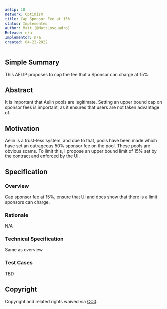 ```yaml
---
aelip: 18
network: Optimism
title: Cap Sponsor Fee at 15%
status: Implemented
author: Matt (@MattLosquadro)
Release: n/a
Implementor: n/a
created: 04-22-2022
---
```


## Simple Summary

This AELIP proposes to cap the fee that a Sponsor can charge at 15%.

## Abstract

It is important that Aelin pools are legitimate. Setting an upper bound cap on sponsor fees is important, as it ensures that users are not taken advantage of.

## Motivation

Aelin is a trust-less system, and due to that, pools have been made which have set an outrageous 50% sponsor fee on the pool. These pools are obvious scams. To limit this, I propose an upper bound limit of 15% set by the contract and enforced by the UI.

## Specification

### Overview

Cap sponsor fee at 15%, ensure that UI and docs show that there is a limit sponsors can charge.

### Rationale

N/A

### Technical Specification

Same as overview

### Test Cases

TBD

## Copyright

Copyright and related rights waived via [CC0](https://creativecommons.org/publicdomain/zero/1.0/).
